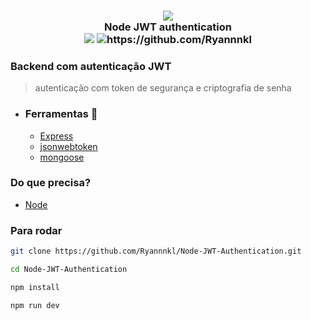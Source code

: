 <h3 align="center">
  <img src="https://img.icons8.com/fluent/164/000000/verified-account.png"/><br/>
  Node JWT authentication
  <br/>
  <img src="https://img.shields.io/github/repo-size/Ryannnkl/Node-JWT-Authentication?logo=github&style=for-the-badge&color=success">
  <img src="https://img.shields.io/badge/made_by-Ryann-success?style=for-the-badge" alt="https://github.com/Ryannnkl">
</h3>

### Backend com autenticação JWT

> autenticação com token de segurança e criptografia de senha

- ### Ferramentas :hammer:
  - [Express](https://expressjs.com/pt-br/)
  - [jsonwebtoken](https://www.npmjs.com/package/jsonwebtoken)
  - [mongoose](https://mongoosejs.com/)

### Do que precisa?

- [Node](https://nodejs.org/en/)

### Para rodar

```bash
git clone https://github.com/Ryannnkl/Node-JWT-Authentication.git

cd Node-JWT-Authentication

npm install

npm run dev
```
